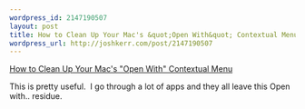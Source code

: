 ```yaml
--- 
wordpress_id: 2147190507
layout: post
title: How to Clean Up Your Mac's &quot;Open With&quot; Contextual Menu
wordpress_url: http://joshkerr.com/post/2147190507
---
```

<a href="http://lifehacker.com/5708820/how-to-clean-up-your-macs-open-with-contextual-menu?utm_source=feedburner&utm_medium=feed&utm_campaign=Feed%3A+lifehacker%2Ffull+%28Lifehacker%29">How to Clean Up Your Mac's "Open With" Contextual Menu</a><br/><p>This is pretty useful.  I go through a lot of apps and they all leave this Open with.. residue.</p>
